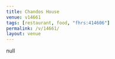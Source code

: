 ```yaml
---
title: Chandos House
venue: v14661
tags: [restaurant, food, "fhrs:414606"]
permalink: /v/14661/
layout: venue
---
```

null